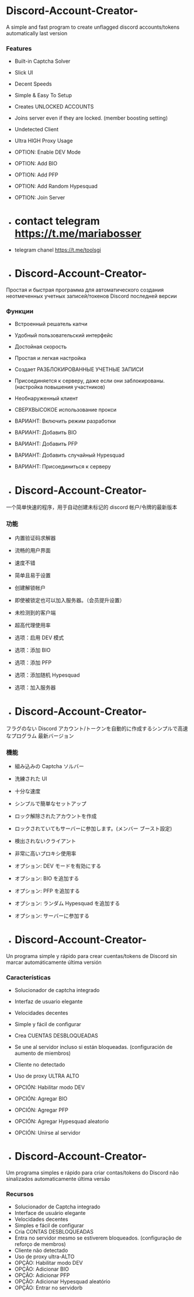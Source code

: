 # Discord-Account-Creator-
A simple and fast program to create unflagged discord accounts/tokens automatically last version

###  Features

- Built-in Captcha Solver
- Slick UI
- Decent Speeds
- Simple & Easy To Setup
- Creates UNLOCKED ACCOUNTS
- Joins server even if they are locked. (member boosting setting)
- Undetected Client
- Ultra HIGH Proxy Usage
- OPTION: Enable DEV Mode
- OPTION: Add BIO
- OPTION: Add PFP
- OPTION: Add Random Hypesquad
- OPTION: Join Server

- # contact telegram https://t.me/mariabosser

- telegram chanel https://t.me/toolsgi

- # Discord-Account-Creator-
Простая и быстрая программа для автоматического создания неотмеченных учетных записей/токенов Discord последней версии

### Функции

- Встроенный решатель капчи
- Удобный пользовательский интерфейс
- Достойная скорость
- Простая и легкая настройка
- Создает РАЗБЛОКИРОВАННЫЕ УЧЕТНЫЕ ЗАПИСИ
- Присоединяется к серверу, даже если они заблокированы. (настройка повышения участников)
- Необнаруженный клиент
- СВЕРХВЫСОКОЕ использование прокси
- ВАРИАНТ: Включить режим разработки
- ВАРИАНТ: Добавить BIO
- ВАРИАНТ: Добавить PFP
- ВАРИАНТ: Добавить случайный Hypesquad
- ВАРИАНТ: Присоединиться к серверу

- # Discord-Account-Creator-
一个简单快速的程序，用于自动创建未标记的 discord 帐户/令牌的最新版本

### 功能

- 内置验证码求解器
- 流畅的用户界面
- 速度不错
- 简单且易于设置
- 创建解锁帐户
- 即使被锁定也可以加入服务器。（会员提升设置）
- 未检测到的客户端
- 超高代理使用率
- 选项：启用 DEV 模式
- 选项：添加 BIO
- 选项：添加 PFP
- 选项：添加随机 Hypesquad
- 选项：加入服务器

- # Discord-Account-Creator-
フラグのない Discord アカウント/トークンを自動的に作成するシンプルで高速なプログラム 最新バージョン

### 機能

- 組み込みの Captcha ソルバー
- 洗練された UI
- 十分な速度
- シンプルで簡単なセットアップ
- ロック解除されたアカウントを作成
- ロックされていてもサーバーに参加します。(メンバー ブースト設定)
- 検出されないクライアント
- 非常に高いプロキシ使用率
- オプション: DEV モードを有効にする
- オプション: BIO を追加する
- オプション: PFP を追加する
- オプション: ランダム Hypesquad を追加する
- オプション: サーバーに参加する

- # Discord-Account-Creator-
Un programa simple y rápido para crear cuentas/tokens de Discord sin marcar automáticamente última versión

### Características

- Solucionador de captcha integrado
- Interfaz de usuario elegante
- Velocidades decentes
- Simple y fácil de configurar
- Crea CUENTAS DESBLOQUEADAS
- Se une al servidor incluso si están bloqueadas. (configuración de aumento de miembros)
- Cliente no detectado
- Uso de proxy ULTRA ALTO
- OPCIÓN: Habilitar modo DEV
- OPCIÓN: Agregar BIO
- OPCIÓN: Agregar PFP
- OPCIÓN: Agregar Hypesquad aleatorio
- OPCIÓN: Unirse al servidor

- # Discord-Account-Creator-
Um programa simples e rápido para criar contas/tokens do Discord não sinalizados automaticamente última versão

### Recursos

- Solucionador de Captcha integrado
- Interface de usuário elegante
- Velocidades decentes
- Simples e fácil de configurar
- Cria CONTAS DESBLOQUEADAS
- Entra no servidor mesmo se estiverem bloqueados. (configuração de reforço de membros)
- Cliente não detectado
- Uso de proxy ultra-ALTO
- OPÇÃO: Habilitar modo DEV
- OPÇÃO: Adicionar BIO
- OPÇÃO: Adicionar PFP
- OPÇÃO: Adicionar Hypesquad aleatório
- OPÇÃO: Entrar no servidorb
